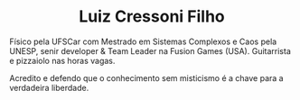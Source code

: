 <h1 style="text-align: center;">Luiz Cressoni Filho</h1>
<p>F&iacute;sico pela UFSCar com Mestrado em Sistemas Complexos e Caos pela UNESP, senir developer & Team Leader na Fusion Games (USA). Guitarrista e pizzaiolo nas horas vagas. </p>
<p>Acredito e defendo que o conhecimento sem misticismo &eacute; a chave para a verdadeira liberdade.</p>
